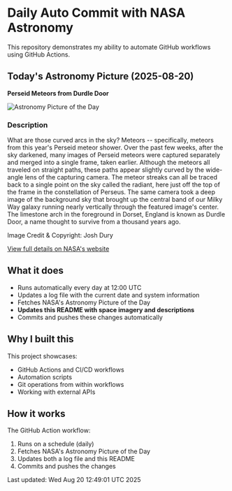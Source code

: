 # Daily Auto Commit with NASA Astronomy
This repository demonstrates my ability to automate GitHub workflows using GitHub Actions.

## Today's Astronomy Picture (2025-08-20)
**Perseid Meteors from Durdle Door**

![Astronomy Picture of the Day](https://apod.nasa.gov/apod/image/2508/PerseidsDurdleDoor_Dury_960.jpg)

### Description
What are those curved arcs in the sky? Meteors -- specifically, meteors from this year's Perseid meteor shower.  Over the past few weeks, after the sky darkened, many images of Perseid meteors were captured separately and merged into a single frame, taken earlier.  Although the meteors all traveled on straight paths, these paths appear slightly curved by the wide-angle lens of the capturing camera.  The meteor streaks can all be traced back to a single point on the sky called the radiant, here just off the top of the frame in the constellation of Perseus. The same camera took a deep image of the background sky that brought up the central band of our Milky Way galaxy running nearly vertically through the featured image's center. The limestone arch in the foreground in Dorset, England is known as Durdle Door, a name thought to survive from a thousand years ago.

Image Credit & Copyright: 
Josh Dury

[View full details on NASA's website](https://apod.nasa.gov/apod/astropix.html)

## What it does
- Runs automatically every day at 12:00 UTC
- Updates a log file with the current date and system information
- Fetches NASA's Astronomy Picture of the Day
- **Updates this README with space imagery and descriptions**
- Commits and pushes these changes automatically

## Why I built this
This project showcases:
- GitHub Actions and CI/CD workflows
- Automation scripts
- Git operations from within workflows
- Working with external APIs

## How it works
The GitHub Action workflow:
1. Runs on a schedule (daily)
2. Fetches NASA's Astronomy Picture of the Day
3. Updates both a log file and this README
4. Commits and pushes the changes

Last updated: Wed Aug 20 12:49:01 UTC 2025
